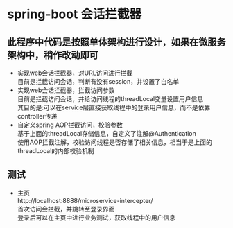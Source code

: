 # spring-boot 会话拦截器

## 此程序中代码是按照单体架构进行设计，如果在微服务架构中，稍作改动即可
- 实现web会话拦截器，对URL访问进行拦截  
    目前是拦截访问会话，判断有没有session，并设置了白名单
- 实现web会话拦截器，拦截访问参数  
    目前是拦截访问会话，并给访问线程的threadLocal变量设置用户信息  
    其目的是:可以在service层直接获取线程中的登录用户信息，而不是依靠controller传递  
- 自定义spring AOP拦截访问，校验参数  
    基于上面的threadLocal存储信息，自定义了注解@Authentication  
    使用AOP拦截注解，校验访问线程是否存储了相关信息，相当于是上面的threadLocal的内部校验机制  
    
## 测试  
- 主页  
    http://localhost:8888/microservice-intercepter/  
    首次访问会拦截，并跳转至登录界面  
    登录后可以在主页中进行业务测试，获取线程中的用户信息  
     
    
    